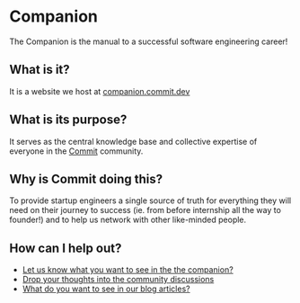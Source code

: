 # Companion

The Companion is the manual to a successful software engineering career!

## What is it?

It is a website we host at [companion.commit.dev](https://commit-companion.web.app/)

## What is its purpose?

It serves as the central knowledge base and collective expertise of everyone in the [Commit](https://commit.dev/) community.

## Why is Commit doing this?

To provide startup engineers a single source of truth for everything they will need on their journey to success (ie. from before internship all the way to founder!) and to help us network with other like-minded people.

## How can I help out?

- [Let us know what you want to see in the the companion?](https://github.com/commitdev/companion/discussions/1)
- [Drop your thoughts into the community discussions](https://github.com/commitdev/companion/discussions)
- [What do you want to see in our blog articles?](https://github.com/commitdev/companion/discussions/3)
